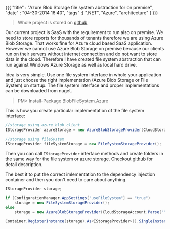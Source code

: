 ﻿{{{
    "title"    : "Azure Blob Storage file system abstraction for on premise",  
    "date"     : "04-30-2014 16:40",
	"tags"	   :[ ".NET", "Azure", "architecture" ]
}}}

> Whole project is stored on [github](https://github.com/pofider/AzureBlobFileSystem)

Our current project is SaaS with the requirement to run also on premise. We need to store reports for thousands of tenants therefore we are using Azure Blob Storage. That works fine for Azure cloud based SaaS application. However we cannot use Azure Blob Storage on premise because our clients run on their servers without internet connection and do not want to store data in the cloud. Therefore I have created file system abstraction that can run against Windows Azure Storage as well as local hard drive. 

Idea is very simple. Use one file system interface in whole your application and just choose the right implementation (Azure Blob Storage or File System) on startup. The file system interface and proper implementations can be downloaded from nuget. 

>PM> Install-Package BlobFileSystem.Azure

This is how you create particular implementation of the file system interface:
``` c#
//storage using azure blob client
IStorageProvider azureStorage = new AzureBlobStorageProvider(CloudStorageAccount.DevelopmentStorageAccount);

//storage using fileSystem
IStorageProvider fileSystemStorage = new FileSystemStorageProvider();
```

Then you can call `IStorageProvider` interface methods and create folders in the same way for the file system or azure storage. Checkout [github](https://github.com/pofider/AzureBlobFileSystem) for detail description.

The best it to put the correct imlementation to the dependency injection container and then you don't need to care about anything.

``` c#
IStorageProvider storage;

if (ConfigurationManager.AppSettings["useFileSystem"] == "true")
    storage = new FileSystemStorageProvider();
else 
    storage = new AzureBlobStorageProvider(CloudStorageAccount.Parse(""));

Container.RegisterInstance(storage).As<IStorageProvider>().SingleInstance();
```



